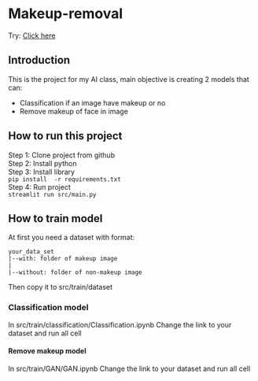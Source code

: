 # Makeup-removal
Try: [Click here](https://anti-makeup.streamlit.app/)

## Introduction
This is the project for my AI class, main objective is creating 2 models that can:
 - Classification if an image have makeup or no
 - Remove makeup of face in image

## How to run this project
Step 1: Clone project from github  
Step 2: Install python  
Step 3: Install library  
```pip install  -r requirements.txt```  
Step 4: Run project  
```streamlit run src/main.py```  

## How to train model
At first you need a dataset with format:
```
your_data_set
|--with: folder of makeup image
|
|--without: folder of non-makeup image
```
Then copy it to src/train/dataset

### Classification model
In src/train/classification/Classification.ipynb
Change the link to your dataset and run all cell

#### Remove makeup model
In src/train/GAN/GAN.ipynb
Change the link to your dataset and run all cell